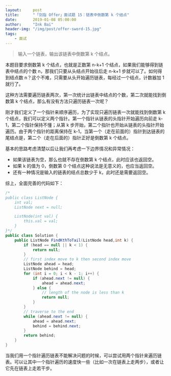 ```yaml
---
layout:     post
title:      "「剑指 Offer」面试题 15：链表中倒数第 k 个结点"
date:       2019-01-08 05:00:00
author:     "Ink Bai"
header-img: "/img/post/offer-sword-15.jpg"
tags:
    - 面试
---
```


> 输入一个链表，输出该链表中倒数第 k 个结点。

本题目要求倒数第 k 个结点，也就是正数第 n-k+1 个结点，如果我们能够得到链表中结点的个数 n，那我们只要从头结点开始往后走 n-k+1 步就可以了。如何得到结点数 n？这个不难，只需要从头开始遍历链表，每经过一个结点，计数器加 1 就行了。

这种方法需要遍历链表两次，第一次统计出链表中结点的个数，第二次就能找到倒数第 k 个结点，那么有没有方法只遍历链表一次呢？

刚才我们定义了一个指针来顺序遍历，为了实现只遍历链表一次就能找到倒数第 k 个结点，我们可以定义两个指针。第一个指针从链表的头指针开始遍历向前走 k-1，第二个指针保持不懂；从第 k 步开始，第二个指针也开始从链表的头指针开始遍历。由于两个指针的距离保持在 k-1，当第一个（走在前面的）指针到达链表的尾结点是，第二个（走在后面的）指针正好是倒数第 k 个结点。

基本的思路考虑清楚以后让我们再考虑一下边界情况和异常情况：

- 如果该链表为空，那么也就不存在倒数第 k 个结点，此时应该也返回空。
- 如果 k 的值为 0，倒数第 0 个结点这种说法是无意义的，也应当返回空。
- 还有一种情况是输入的链表的结点总数少于 k，此时还是需要返回空。

综上，全面完善的代码如下：

```java
/*
public class ListNode {
    int val;
    ListNode next = null;

    ListNode(int val) {
        this.val = val;
    }
}*/
public class Solution {
    public ListNode FindKthToTail(ListNode head,int k) {
        if (head == null || k < 1) {
            return null;
        }
        // first index move to k then second index move
        ListNode ahead = head;
        ListNode behind = head;
        for (int i = 0; i < k - 1; i++) {
            if (ahead.next != null) {
                ahead = ahead.next;
            } else {
                // length of the node is less than k
                return null;
            }
        }
        // traverse to the end
        while (ahead.next != null) {
            ahead = ahead.next;
            behind = behind.next;
        }
        return behind;
    }
}
```

当我们用一个指针遍历链表不能解决问题的时候，可以尝试用两个指针来遍历链表。可以让其中一个指针遍历的速度快一些（比如一次在链表上走两步），或者让它先在链表上走若干步。
